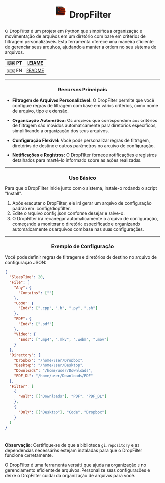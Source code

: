 # <p align="center"><img src="https://github.com/Zvorky/DropFilter/blob/main/ArtWork/DropFilter_icon.svg" width="44" height="44"> DropFilter</p>

O DropFilter é um projeto em Python que simplifica a organização e movimentação de arquivos em um diretório com base em critérios de filtragem personalizáveis. Esta ferramenta oferece uma maneira eficiente de gerenciar seus arquivos, ajudando a manter a ordem no seu sistema de arquivos.

| 🇧🇷 PT | [LEIAME](/README-PT.md) |
|-------|-------------------------|
| 🇺🇸 EN | [README](/README.md)    |
----

### <p align="center">Recursos Principais</p>

- **Filtragem de Arquivos Personalizável:** O DropFilter permite que você configure regras de filtragem com base em vários critérios, como nome de arquivo, tipo e extensão.

- **Organização Automática:** Os arquivos que correspondem aos critérios de filtragem são movidos automaticamente para diretórios específicos, simplificando a organização dos seus arquivos.

- **Configuração Flexível:** Você pode personalizar regras de filtragem, diretórios de destino e outros parâmetros no arquivo de configuração.

- **Notificações e Registros:** O DropFilter fornece notificações e registros detalhados para mantê-lo informado sobre as ações realizadas.

----

### <p align="center">Uso Básico</p>

Para que o DropFilter inicie junto com o sistema, instale-o rodando o script "Install".

1. Após executar o DropFilter, ele irá gerar um arquivo de configuração padrão em .config/dropfilter.
2. Edite o arquivo config.json conforme desejar e salve-o.
3. O DropFilter irá recarregar automaticamente o arquivo de configuração, começando a monitorar o diretório especificado e organizando automaticamente os arquivos com base nas suas configurações.

----

### <p align="center">Exemplo de Configuração</p>

Você pode definir regras de filtragem e diretórios de destino no arquivo de configuração JSON:

```json
{
  "SleepTime": 20,
  "File": {
    "Any": {
      "Contains": [""]
    },
    "Code": {
      "Ends": [".cpp", ".h", ".py", ".sh"]
    },
    "PDF": {
      "Ends": [".pdf"]
    },
    "Video": {
      "Ends": [".mp4", ".mkv", ".webm", ".mov"]
    }
  },
  "Directory": {
    "Dropbox": "/home/user/Dropbox",
    "Desktop": "/home/user/Desktop",
    "Downloads": "/home/user/Downloads",
    "PDF_DL": "/home/user/Downloads/PDF"
  },
  "Filter": [
    {
      "walk": [["Downloads"], "PDF", "PDF_DL"]
    },
    {
      "Only": [["Desktop"], "Code", "Dropbox"]
    }
  ]
}
```

#

**Observação:** Certifique-se de que a biblioteca `gi.repository` e as dependências necessárias estejam instaladas para que o DropFilter funcione corretamente.

O DropFilter é uma ferramenta versátil que ajuda na organização e no gerenciamento eficiente de arquivos. Personalize suas configurações e deixe o DropFilter cuidar da organização de arquivos para você.
